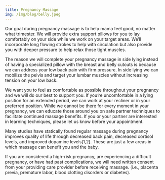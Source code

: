 ```yaml
---
title: Pregnancy Massage
img: /img/blog/belly.jpeg
---
```

Our goal during pregnancy massage is to help mama feel good, no matter what trimester. We will provide extra support pillows for you to lay comfortably on your side while we work on your target areas. We’ll incorporate long flowing strokes to help with circulation but also provide you with deeper pressure to help relax those tight muscles.

The reason we will complete your pregnancy massage in side lying instead of having a specialized pillow with the breast and belly cutouts is because we can address your low back pain with firm pressure. In side lying we can mobilize the pelvis and target your lumbar muscles without increasing tension on your low back. 


We want you to feel as comfortable as possible throughout your pregnancy and we will do our best to support you. If you’re uncomfortable in a lying position for an extended period, we can work at your recliner or in your preferred position. While we cannot be there for every moment in your pregnancy, we can educate those around you on safe partner techniques to facilitate continued massage benefits. If you or your partner are interested in learning techniques, please let us know before your appointment.

Many studies have statically found regular massage during pregnancy improves quality of life through decreased back pain, decreased cortisol levels, and improved dopamine levels[1,2]. These are just a few areas in which massage can benefit you and the baby.

If you are considered a high-risk pregnancy, are experiencing a difficult pregnancy, or have had past complications, we will need written consent from your providing care provider before receiving massage. (i.e., placenta previa, premature labor, blood clotting disorders or diabetes).